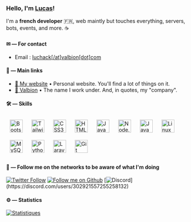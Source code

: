 ### Hello, I'm [Lucas](https://luchack.valbion.com)! 

I'm a **french developer** :fr:, web maintly but touches everything, servers, bots, events, and more. ☕


#### ✉ — For contact

- Email : [luchack[/at]valbion[dot]com](mailto:luchack@valbion.com)


#### 🎈 — Main links

- [🙌 My website](https://luchack.valbion.com) • Personal website. You'll find a lot of things on it.
- [🔧 Valbion](https://valbion.com) • The name I work under. And, in quotes, my "company".

#### 🛠 — Skills
 
<div align="">  
 <img style="margin: 10px" src="https://cdn.jsdelivr.net/gh/devicons/devicon/icons/bootstrap/bootstrap-original.svg" alt="Bootstrap" height="35" />  
 <img style="margin: 10px" src="https://cdn.jsdelivr.net/gh/devicons/devicon/icons/tailwindcss/tailwindcss-plain.svg" alt="Tailwind CSS" height="35" />
 <img style="margin: 10px" src="https://cdn.jsdelivr.net/gh/devicons/devicon/icons/css3/css3-original.svg" alt="CSS3" height="35" />  
 <img style="margin: 10px" src="https://cdn.jsdelivr.net/gh/devicons/devicon/icons/html5/html5-original.svg" alt="HTML5" height="35" />  
 <img style="margin: 10px" src="https://cdn.jsdelivr.net/gh/devicons/devicon/icons/javascript/javascript-original.svg" alt="JavaScript" height="35" /> 
 <img style="margin: 10px" src="https://cdn.jsdelivr.net/gh/devicons/devicon/icons/nodejs/nodejs-original.svg" alt="Node.js" height="35" />  
 <img style="margin: 10px" src="https://cdn.jsdelivr.net/gh/devicons/devicon/icons/java/java-original.svg" alt="Java" height="35" />
 <img style="margin: 10px" src="https://cdn.jsdelivr.net/gh/devicons/devicon/icons/linux/linux-original.svg" alt="Linux" height="35" />  
 <img style="margin: 10px" src="https://cdn.jsdelivr.net/gh/devicons/devicon/icons/mysql/mysql-original.svg" alt="MySQL" height="35" />  
 <img style="margin: 10px" src="https://cdn.jsdelivr.net/gh/devicons/devicon/icons/python/python-original.svg" alt="Python" height="35" />
 <img style="margin: 10px" src="https://cdn.jsdelivr.net/gh/devicons/devicon/icons/laravel/laravel-plain.svg" alt="Laravel" height="35" />
 <img style="margin: 10px" src="https://cdn.jsdelivr.net/gh/devicons/devicon/icons/git/git-original.svg" alt="Git" height="35" />  
</div>  

#### 🍃 — Follow me on the networks to be aware of what I'm doing

[![Twitter Follow](https://img.shields.io/twitter/follow/djlucase?color=%231DA1F2&label=Follow%20me&logo=Twitter&style=for-the-badge)](https://twitter.com/djlucase) [![Follow me on Github](https://img.shields.io/github/followers/lucas-luchack?color=black&label=follow%20me&logo=Github&style=for-the-badge)](https://github.com/lucas-luchack/)
[![Discord](https://lanyard.cnrad.dev/api/302921557255258132?theme=dark&animated=true&idleMessage=Ne%20fait%20rien.)](https://discord.com/users/302921557255258132)

#### ⚙️ — Statistics

[![Statistiques](https://github-readme-stats.vercel.app/api?username=lucas-luchack&show_icons=true&hide_border=true&count_private=true&theme=monokai)](https://luchack.valbion.com/)
